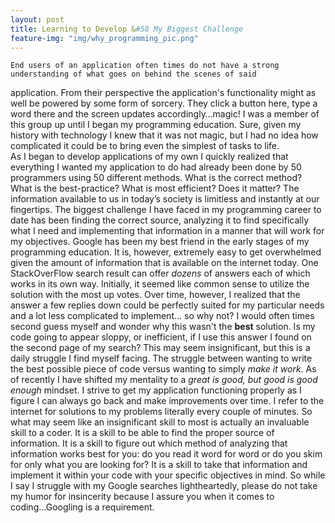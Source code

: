 ```yaml
---
layout: post
title: Learning to Develop &#58 My Biggest Challenge
feature-img: "img/why_programming_pic.png"
---
```


    End users of an application often times do not have a strong understanding of what goes on behind the scenes of said
application. From their perspective the application's functionality might as well be powered by some form of sorcery. They click a button here, type a word there and the screen updates accordingly…magic! I was a member of this group up until I began my programming education. Sure, given my history with technology I knew that it was not magic, but I had no idea how complicated it could be to bring even the simplest of tasks to life.  
    As I began to develop applications of my own I quickly realized that everything I wanted my application to do had already
been done by 50 programmers using 50 different methods. What is the correct method? What is the best-practice? What is most efficient? Does it matter? The information available to us in today’s society is limitless and instantly at our fingertips. The
biggest challenge I have faced in my programming career to date has been finding the correct source, analyzing it to find
specifically what I need and implementing that information in a manner that will work for my objectives.
    Google has been my best friend in the early stages of my programming education. It is, however, extremely easy to get
overwhelmed given the amount of information that is available on the internet today. One StackOverFlow search result can offer _dozens_ of answers each of which works in
its own way. Initially, it seemed like common sense to utilize the solution with the most up votes. Over time, however, I realized that the answer a few replies down could
be perfectly suited for my particular needs and a lot less complicated to implement… so why not? I would often times second guess myself and wonder why this wasn't the
**best** solution. Is my code going to appear sloppy, or inefficient, if I use this answer I found on the second page of my search? This may seem insignificant, but this
is a daily struggle I find myself facing. The struggle between wanting to write the best possible piece of code versus wanting to simply _make it work_. As of recently I
have shifted my mentality to a _great is good, but good is good enough_ mindset. I strive to get my application functioning properly as I figure I can always go back and
make improvements over time.
    I refer to the internet for solutions to my problems literally every couple of minutes. So what may seem like an insignificant skill to most is actually an invaluable
skill to a coder. It is a skill to be able to find the proper source of information. It is a skill to figure out which method of analyzing that information works best for
you: do you read it word for word or do you skim for only what you are looking for? It is a skill to take that information and implement it within your code with your
specific objectives in mind. So while I say I struggle with my Google searches lightheartedly, please do not take my humor for insincerity because I assure you when it
comes to coding...Googling is a requirement.
